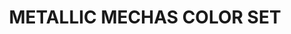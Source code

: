 ---
title: "METALLIC MECHAS COLOR SET"
price: "TBA"
desc: "Opis nije dostupan"
img_path: "/assets/img/A.MIG-7158.jpg"
brand: AMMO
available: true
cat: "acrylics"
subcat: "ACRYLIC PAINT SETS"
subsubcat: "SS"
---